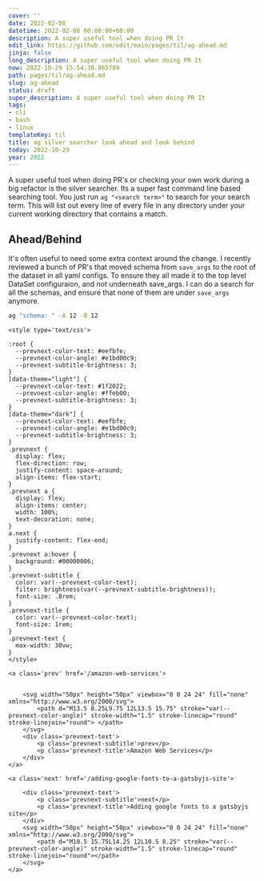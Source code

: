 ```yaml
---
cover: ''
date: 2022-02-08
datetime: 2022-02-08 00:00:00+00:00
description: A super useful tool when doing PR It
edit_link: https://github.com/edit/main/pages/til/ag-ahead.md
jinja: false
long_description: A super useful tool when doing PR It
now: 2022-10-29 15:54:38.065789
path: pages/til/ag-ahead.md
slug: ag-ahead
status: draft
super_description: A super useful tool when doing PR It
tags:
- cli
- bash
- linux
templateKey: til
title: ag silver searcher look ahead and look behind
today: 2022-10-29
year: 2022
---
```


A super useful tool when doing PR's or checking your own work during a big
refactor is the silver searcher.  Its a super fast command line based searching
tool. You just run `ag "<search term>"` to search for your search term.  This
will list out every line of every file in any directory under your current
working directory that contains a match.

## Ahead/Behind

It's often useful to need some extra context around the change.  I recently
reviewed a bunch of PR's that moved schema from `save_args` to the root of the
dataset in all yaml configs.  To ensure they all made it to the top level
DataSet configuraion, and not underneath save_args.  I can do a search for all
the schemas, and ensure that none of them are under `save_args` anymore.

``` bash
ag "schema: " -A 12 -B 12
```
<div class='prevnext'>

    <style type='text/css'>

    :root {
      --prevnext-color-text: #eefbfe;
      --prevnext-color-angle: #e1bd00c9;
      --prevnext-subtitle-brightness: 3;
    }
    [data-theme="light"] {
      --prevnext-color-text: #1f2022;
      --prevnext-color-angle: #ffeb00;
      --prevnext-subtitle-brightness: 3;
    }
    [data-theme="dark"] {
      --prevnext-color-text: #eefbfe;
      --prevnext-color-angle: #e1bd00c9;
      --prevnext-subtitle-brightness: 3;
    }
    .prevnext {
      display: flex;
      flex-direction: row;
      justify-content: space-around;
      align-items: flex-start;
    }
    .prevnext a {
      display: flex;
      align-items: center;
      width: 100%;
      text-decoration: none;
    }
    a.next {
      justify-content: flex-end;
    }
    .prevnext a:hover {
      background: #00000006;
    }
    .prevnext-subtitle {
      color: var(--prevnext-color-text);
      filter: brightness(var(--prevnext-subtitle-brightness));
      font-size: .8rem;
    }
    .prevnext-title {
      color: var(--prevnext-color-text);
      font-size: 1rem;
    }
    .prevnext-text {
      max-width: 30vw;
    }
    </style>
    
    <a class='prev' href='/amazon-web-services'>
    

        <svg width="50px" height="50px" viewbox="0 0 24 24" fill="none" xmlns="http://www.w3.org/2000/svg">
            <path d="M13.5 8.25L9.75 12L13.5 15.75" stroke="var(--prevnext-color-angle)" stroke-width="1.5" stroke-linecap="round" stroke-linejoin="round"> </path>
        </svg>
        <div class='prevnext-text'>
            <p class='prevnext-subtitle'>prev</p>
            <p class='prevnext-title'>Amazon Web Services</p>
        </div>
    </a>
    
    <a class='next' href='/adding-google-fonts-to-a-gatsbyjs-site'>
    
        <div class='prevnext-text'>
            <p class='prevnext-subtitle'>next</p>
            <p class='prevnext-title'>Adding google fonts to a gatsbyjs site</p>
        </div>
        <svg width="50px" height="50px" viewbox="0 0 24 24" fill="none" xmlns="http://www.w3.org/2000/svg">
            <path d="M10.5 15.75L14.25 12L10.5 8.25" stroke="var(--prevnext-color-angle)" stroke-width="1.5" stroke-linecap="round" stroke-linejoin="round"></path>
        </svg>
    </a>
  </div>